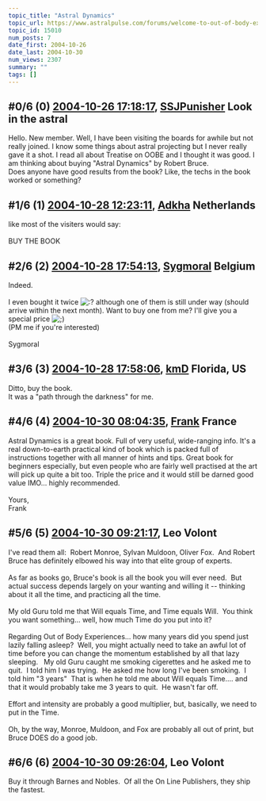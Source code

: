 ```yaml
---
topic_title: "Astral Dynamics"
topic_url: https://www.astralpulse.com/forums/welcome-to-out-of-body-experiences!/astral-dynamics
topic_id: 15010
num_posts: 7
date_first: 2004-10-26
date_last: 2004-10-30
num_views: 2307
summary: ""
tags: []
---
```


## \#0/6 (0) [2004-10-26 17:18:17](https://www.astralpulse.com/forums/index.php?msg=131448), [SSJPunisher](https://www.astralpulse.com/forums/profile/?u=7225) Look in the astral ##
<section>
Hello. New member. Well, I have been visiting the boards for awhile but not really joined. I know some things about astral projecting but I never really gave it a shot. I read all about Treatise on OOBE and I thought it was good. I am thinking about buying "Astral Dynamics" by Robert Bruce.
<br>
Does anyone have good results from the book? Like, the techs in the book worked or something?
</section>

## \#1/6 (1) [2004-10-28 12:23:11](https://www.astralpulse.com/forums/index.php?msg=131650), [Adkha](https://www.astralpulse.com/forums/profile/?u=3967) Netherlands ##
<section>
like most of the visiters would say:
<br>
<br>
BUY THE BOOK
</section>

## \#2/6 (2) [2004-10-28 17:54:13](https://www.astralpulse.com/forums/index.php?msg=131701), [Sygmoral](https://www.astralpulse.com/forums/profile/?u=5857) Belgium ##
<section>
Indeed.
<br>
<br>
I even bought it twice
<img alt=":?" class="smiley" src="https://www.astralpulse.com/forums/Smileys/fugue/huh.png" title="Huh"/>
although one of them is still under way (should arrive within the next month). Want to buy one from me? I'll give you a special price
<img alt=";)" class="smiley" src="https://www.astralpulse.com/forums/Smileys/fugue/wink.png" title="Wink"/>
<br>
(PM me if you're interested)
<br>
<br>
Sygmoral
</section>

## \#3/6 (3) [2004-10-28 17:58:06](https://www.astralpulse.com/forums/index.php?msg=131702), [kmD](https://www.astralpulse.com/forums/profile/?u=7238) Florida, US ##
<section>
Ditto, buy the book.
<br>
It was a "path through the darkness" for me.
</section>

## \#4/6 (4) [2004-10-30 08:04:35](https://www.astralpulse.com/forums/index.php?msg=131849), [Frank](https://www.astralpulse.com/forums/profile/?u=359) France ##
<section>
Astral Dynamics is a great book. Full of very useful, wide-ranging info. It's a real down-to-earth practical kind of book which is packed full of instructions together with all manner of hints and tips. Great book for beginners especially, but even people who are fairly well practised at the art will pick up quite a bit too. Triple the price and it would still be darned good value IMO... highly recommended.
<br>
<br>
Yours,
<br>
Frank
</section>

## \#5/6 (5) [2004-10-30 09:21:17](https://www.astralpulse.com/forums/index.php?msg=131860), Leo Volont  ##
<section>
I've read them all:  Robert Monroe, Sylvan Muldoon, Oliver Fox.  And Robert Bruce has definitely elbowed his way into that elite group of experts.
<br>
<br>
As far as books go, Bruce's book is all the book you will ever need.  But actual success depends largely on your wanting and willing it -- thinking about it all the time, and practicing all the time.
<br>
<br>
My old Guru told me that Will equals Time, and Time equals Will.  You think you want something... well, how much Time do you put into it?
<br>
<br>
Regarding Out of Body Experiences... how many years did you spend just lazily falling asleep?  Well, you might actually need to take an awful lot of time before you can change the momentum established by all that lazy sleeping.   My old Guru caught me smoking cigerettes and he asked me to quit.  I told him I was trying.  He asked me how long I've been smoking.  I told him "3 years"  That is when he told me about Will equals Time.... and that it would probably take me 3 years to quit.  He wasn't far off.
<br>
<br>
Effort and intensity are probably a good multiplier, but, basically, we need to put in the Time.
<br>
<br>
Oh, by the way, Monroe, Muldoon, and Fox are probably all out of print, but Bruce DOES do a good job.
</section>

## \#6/6 (6) [2004-10-30 09:26:04](https://www.astralpulse.com/forums/index.php?msg=131864), Leo Volont  ##
<section>
Buy it through Barnes and Nobles.  Of all the On Line Publishers, they ship the fastest.
</section>